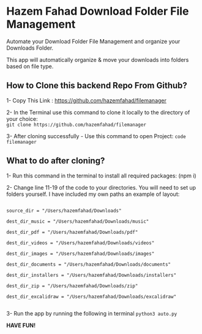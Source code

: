 <h1>Hazem Fahad Download Folder File Management</h1>

Automate your Download Folder File Management and organize your Downloads Folder.

This app will automatically organize & move your downloads into folders based on file type.

## How to Clone this backend Repo From Github?

1- Copy This Link : https://github.com/hazemfahad/filemanager

2- In the Terminal use this command to clone it locally to the directory of your choice:<br />
`git clone https://github.com/hazemfahad/filemanager`

3- After cloning successfully - Use this command to open Project:
`code filemanager`

## What to do after cloning?

1- Run this command in the terminal to install all required packages:
(npm i)

2- Change line 11-19 of the code to your directories. You will need to set up folders yourself. I have included my own paths an example of layout:

<code>
source_dir = "/Users/hazemfahad/Downloads" <br />
dest_dir_music = "/Users/hazemfahad/Downloads/music" <br />
dest_dir_pdf = "/Users/hazemfahad/Downloads/pdf" <br />
dest_dir_videos = "/Users/hazemfahad/Downloads/videos" <br />
dest_dir_images = "/Users/hazemfahad/Downloads/images" <br />
dest_dir_documents = "/Users/hazemfahad/Downloads/documents" <br />
dest_dir_installers = "/Users/hazemfahad/Downloads/installers" <br />
dest_dir_zip = "/Users/hazemfahad/Downloads/zip" <br />
dest_dir_excalidraw = "/Users/hazemfahad/Downloads/excalidraw" <br />
</code>

3- Run the app by running the following in terminal `python3 auto.py`

**HAVE FUN!**
